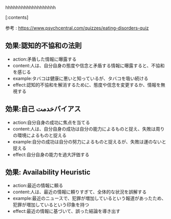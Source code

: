 

hhhhhhhhhhhhhhhhhhh
    
[:contents]

参考 : https://www.psychcentral.com/quizzes/eating-disorders-quiz

## 効果:認知的不協和の法則
- action:矛盾した情報に曝露する
- content:人は、自分自身の態度や信念と矛盾する情報に曝露すると、不協和を感じる
- example:タバコは健康に悪いと知っているが、タバコを吸い続ける
- effect:認知的不協和を解消するために、態度や信念を変更するか、情報を無視する

## 効果:自己 خدمتバイアス
- action:自分自身の成功に焦点を当てる
- content:人は、自分自身の成功は自分の能力によるものと捉え、失敗は周りの環境によるものと捉える
- example:自分の成功は自分の努力によるものと捉えるが、失敗は運のないと捉える
- effect:自分自身の能力を過大評価する

## 効果: Availability Heuristic
- action:最近の情報に頼る
- content:人は、最近の情報に頼りすぎて、全体的な状況を誤解する
- example:最近のニュースで、犯罪が増加しているという報道があったため、犯罪が増加しているという印象を持つ
- effect:最近の情報に基づいて、誤った結論を導き出す

    